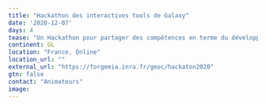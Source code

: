 ```yaml
---
title: "Hackathon des interactives tools de Galaxy"
date: '2020-12-07'
days: 4
tease: "Un Hackathon pour partager des compétences en terme du développement logiciel et d'administration système des Interactive Tools de Galaxy."
continent: GL
location: "France, Online"
location_url: ""
external_url: "https://forgemia.inra.fr/geoc/hackaton2020"
gtn: false
contact: "Animateurs"
image: 
---
```

